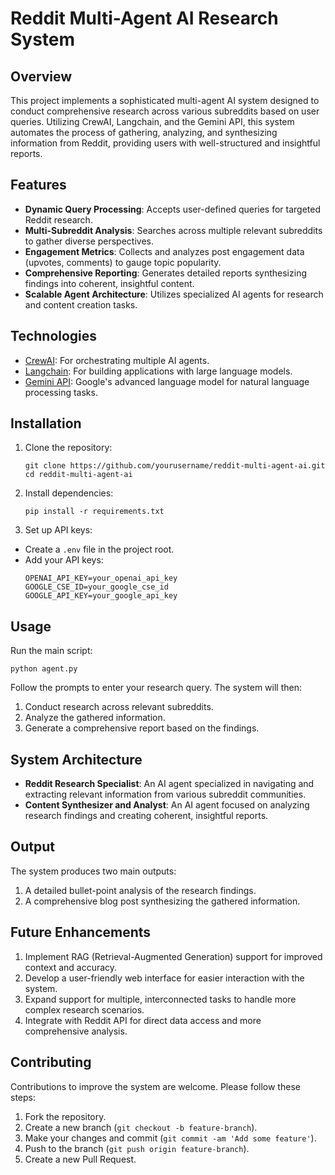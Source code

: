 # Reddit Multi-Agent AI Research System

## Overview

This project implements a sophisticated multi-agent AI system designed to conduct comprehensive research across various subreddits based on user queries. Utilizing CrewAI, Langchain, and the Gemini API, this system automates the process of gathering, analyzing, and synthesizing information from Reddit, providing users with well-structured and insightful reports.

## Features

- **Dynamic Query Processing**: Accepts user-defined queries for targeted Reddit research.
- **Multi-Subreddit Analysis**: Searches across multiple relevant subreddits to gather diverse perspectives.
- **Engagement Metrics**: Collects and analyzes post engagement data (upvotes, comments) to gauge topic popularity.
- **Comprehensive Reporting**: Generates detailed reports synthesizing findings into coherent, insightful content.
- **Scalable Agent Architecture**: Utilizes specialized AI agents for research and content creation tasks.

## Technologies

- [CrewAI](https://github.com/joaomdmoura/crewAI): For orchestrating multiple AI agents.
- [Langchain](https://github.com/hwchase17/langchain): For building applications with large language models.
- [Gemini API](https://ai.google.dev/docs): Google's advanced language model for natural language processing tasks.

## Installation

1. Clone the repository:
    ```
    git clone https://github.com/yourusername/reddit-multi-agent-ai.git
    cd reddit-multi-agent-ai
    ```

2. Install dependencies:
    ```
    pip install -r requirements.txt
    ```

3. Set up API keys:
- Create a `.env` file in the project root.
- Add your API keys:
  ```
  OPENAI_API_KEY=your_openai_api_key
  GOOGLE_CSE_ID=your_google_cse_id
  GOOGLE_API_KEY=your_google_api_key
  ```

## Usage

Run the main script:
```
python agent.py
```

Follow the prompts to enter your research query. The system will then:
1. Conduct research across relevant subreddits.
2. Analyze the gathered information.
3. Generate a comprehensive report based on the findings.

## System Architecture

- **Reddit Research Specialist**: An AI agent specialized in navigating and extracting relevant information from various subreddit communities.
- **Content Synthesizer and Analyst**: An AI agent focused on analyzing research findings and creating coherent, insightful reports.

## Output

The system produces two main outputs:
1. A detailed bullet-point analysis of the research findings.
2. A comprehensive blog post synthesizing the gathered information.

## Future Enhancements

1. Implement RAG (Retrieval-Augmented Generation) support for improved context and accuracy.
2. Develop a user-friendly web interface for easier interaction with the system.
3. Expand support for multiple, interconnected tasks to handle more complex research scenarios.
4. Integrate with Reddit API for direct data access and more comprehensive analysis.

## Contributing

Contributions to improve the system are welcome. Please follow these steps:

1. Fork the repository.
2. Create a new branch (`git checkout -b feature-branch`).
3. Make your changes and commit (`git commit -am 'Add some feature'`).
4. Push to the branch (`git push origin feature-branch`).
5. Create a new Pull Request.